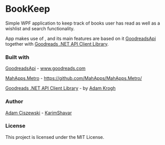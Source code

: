 # BookKeep
Simple WPF application to keep track of books user has read as well as a wishlist and search functionality.

App makes use of , and its main features are based on it [GoodreadsApi](goodreads.com/api)
together with [Goodreads .NET API Client Library](https://github.com/adamkrogh/goodreads-dotnet).

### Built with
[GoodreadsApi](https://www.goodreads.com/api/terms) - www.goodreads.com

[MahApps.Metro](https://mahapps.com/) - https://github.com/MahApps/MahApps.Metro/

[Goodreads .NET API Client Library](https://github.com/adamkrogh/goodreads-dotnet) - by [Adam Krogh](https://github.com/adamkrogh)

### Author
[Adam Ciszewski](https://github.com/KarimShavar) - [KarimShavar](https://github.com/KarimShavar)

### License

This project is licensed under the MIT License.
